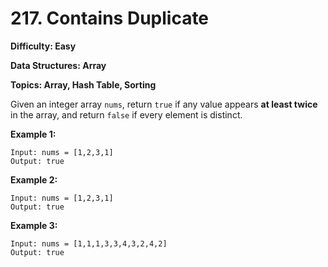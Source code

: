 # 217. Contains Duplicate

**Difficulty: Easy**

**Data Structures: Array**

**Topics: Array, Hash Table, Sorting**

Given an integer array `nums`, return `true` if any value appears **at least twice** in the array, and return `false` if every element is distinct.



**Example 1:**

```
Input: nums = [1,2,3,1]
Output: true
```

**Example 2:**

```
Input: nums = [1,2,3,1]
Output: true
```

**Example 3:**

```
Input: nums = [1,1,1,3,3,4,3,2,4,2]
Output: true
```